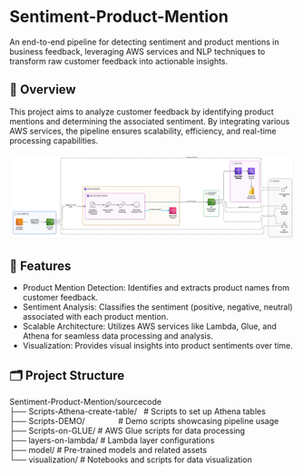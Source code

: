 # Sentiment-Product-Mention
An end-to-end pipeline for detecting sentiment and product mentions in business feedback, leveraging AWS services and NLP techniques to transform raw customer feedback into actionable insights.
## 📌 Overview
This project aims to analyze customer feedback by identifying product mentions and determining the associated sentiment. By integrating various AWS services, the pipeline ensures scalability, efficiency, and real-time processing capabilities.

![Pipeline Overview](pipeline_overview/diagram-export-29-5-2568-21_21_18.png)

## 🧰 Features
- Product Mention Detection: Identifies and extracts product names from customer feedback.
- Sentiment Analysis: Classifies the sentiment (positive, negative, neutral) associated with each product mention.
- Scalable Architecture: Utilizes AWS services like Lambda, Glue, and Athena for seamless data processing and analysis.
- Visualization: Provides visual insights into product sentiments over time.

## 🗂️ Project Structure
Sentiment-Product-Mention/sourcecode <br />
├── Scripts-Athena-create-table/&nbsp;&nbsp;&nbsp;# Scripts to set up Athena tables <br />
├── Scripts-DEMO/&nbsp;&nbsp;&nbsp;&nbsp;&nbsp;&nbsp;&nbsp;&nbsp;&nbsp;&nbsp;&nbsp;&nbsp;&nbsp;&nbsp;&nbsp;# Demo scripts showcasing pipeline usage <br />
├── Scripts-on-GLUE/               # AWS Glue scripts for data processing <br />
├── layers-on-lambda/              # Lambda layer configurations <br />
├── model/                         # Pre-trained models and related assets <br />
└── visualization/                 # Notebooks and scripts for data visualization <br />      
